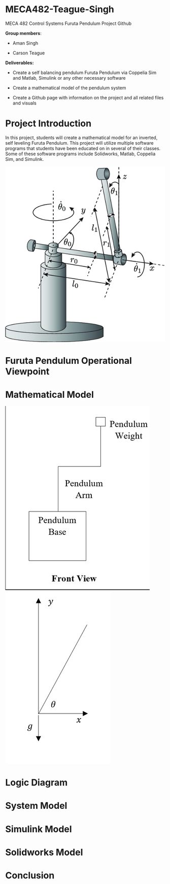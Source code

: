 # MECA482-Teague-Singh
MECA 482 Control Systems Furuta Pendulum Project Github

**Group members**: 

- Aman Singh 

- Carson Teague

**Deliverables:**

- Create a self balancing pendulum Furuta Pendulum via Coppelia Sim and Matlab, Simulink or any other necessary software

- Create a mathematical model of the pendulum system

- Create a Github page with information on the project and all related files and visuals 

# Project Introduction
In this project, students will create a mathematical model for an inverted, self leveling Furuta Pendulum. This project will utilize multiple software programs that students have been educated on in several of their classes. Some of these software programs include Solidworks, Matlab, Coppelia Sim, and Simulink. 

![](Images/googlependulum.png)

# Furuta Pendulum Operational Viewpoint

# Mathematical Model

![](Images/Pendmathmodelfront.jpg) ![](Images/pendulumforces.jpg)


# Logic Diagram

# System Model

# Simulink Model

# Solidworks Model

# Conclusion
